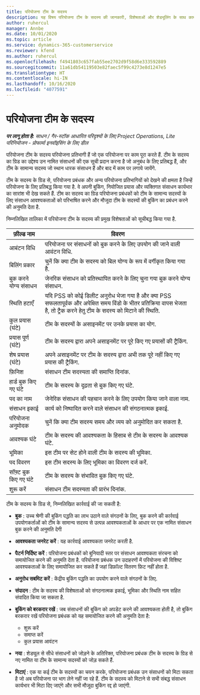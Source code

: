 ```yaml
---
title: परियोजना टीम के सदस्य
description: यह विषय परियोजना टीम के सदस्य की जानकारी, विशेषताओं और शेड्यूलिंग के साथ काम करने के तरीके के बारे में जानकारी प्रदान करता है.
author: ruhercul
manager: Annbe
ms.date: 10/01/2020
ms.topic: article
ms.service: dynamics-365-customerservice
ms.reviewer: kfend
ms.author: ruhercul
ms.openlocfilehash: f4941803c657fab55ee2702d9f58d6e333592889
ms.sourcegitcommit: 11a61db54119503e82faec5f99c4273e8d1247e5
ms.translationtype: HT
ms.contentlocale: hi-IN
ms.lasthandoff: 10/16/2020
ms.locfileid: "4077591"
---
```

# <a name="project-team-members"></a>परियोजना टीम के सदस्य

_**पर लागू होता है:** साधन / गैर-स्टॉक आधारित परिदृश्यों के लिए Project Operations, Lite परिनियोजन - प्रोफार्मा इनवॉइसिंग के लिए डील_

परियोजना टीम के सदस्य परियोजना प्रतिभागी हैं जो एक परियोजना पर काम पूरा करते हैं. टीम के सदस्य का ग्रिड का उद्देश्य उन नामित संसाधनों की एक सूची प्रदान करना है जो अनुबंध के लिए प्रतिबद्ध हैं, और टीम के सामान्य सदस्य जो स्थान धारक संसाधन हैं और बाद में काम पर लगाये जायेंगे.

टीम के सदस्य के ग्रिड से, परियोजना प्रबंधक और अन्य परियोजना प्रतिभागियों को देखने की क्षमता है जिन्हें परियोजना के लिए प्रतिबद्ध किया गया है. वे अपनी बुकिंग, नियोजित प्रयास और व्यक्तिगत संसाधन कार्यभार का सारांश भी देख सकते हैं. टीम का सदस्य का ग्रिड परियोजना प्रबंधकों को टीम के सामान्य सदस्यों के लिए संसाधन आवश्यकताओं को परिभाषित करने और मौजूदा टीम के सदस्यों की बुकिंग का प्रबंधन करने की अनुमति देता है.

निम्नलिखित तालिका में परियोजना टीम के सदस्य की प्रमुख विशेषताओं को सूचीबद्ध किया गया है.

| फ़ील्ड नाम          | विवरण                                                                                                                                                                  |
|--------------------------|-----------------------------------------------------------------------------------------------------------------------------------------------------------------------------------|
| आबंटन विधि        | परियोजना पर संसाधनों को बुक करने के लिए उपयोग की जाने वाली आवंटन विधि.                                                                         |
| बिलिंग प्रकार             | चुनें कि क्या टीम के सदस्य को बिल योग्य के रूप में वर्गीकृत किया गया है.                                                                                                                                       |
| बुक करने योग्य संसाधन        | जेनरिक संसाधन को प्रतिस्थापित करने के लिए चुना गया बुक करने योग्य संसाधन.                                                                                                                   |
| स्थिति हटाएँ            | यदि PSS को कोई डिलीट अनुरोध भेजा गया है और क्या PSS सफलतापूर्वक और अपेक्षित समय विंडो के भीतर प्रतिक्रिया वापस भेजता है, तो ट्रैक करने हेतु टीम के सदस्य को मिटाने की स्थिति. |
| कुल प्रयास (घंटे)     | टीम के सदस्यों के असाइनमेंट पर उनके प्रयास का योग.                                                                                                                         |
| प्रयास पूर्ण (घंटे) | टीम के सदस्य द्वारा अपने असाइनमेंट पर पूरे किए गए प्रयासों की ट्रैकिंग.                                                                                           |
| शेष प्रयास (घंटे) | अपने असाइनमेंट पर टीम के सदस्य द्वारा अभी तक पूरे नहीं किए गए प्रयास की ट्रैकिंग.                                                                                    |
| फ़िनिश                   | संसाधन टीम सदस्यता की समाप्ति दिनांक.                                                                                                                                            |
| हार्ड बुक किए गए घंटे        | टीम के सदस्य के दृढ़ता से बुक किए गए घंटे.                                                                                                                                                                |
| पद का नाम            | जेनेरिक संसाधन की पहचान करने के लिए उपयोग किया जाने वाला नाम.                                                                                                                                   |
| संसाधन इकाई          | कार्य को निष्पादित करने वाले संसाधन की संगठनात्मक इकाई.                                                                                                                      |
| परियोजना अनुमोदक         | चुनें कि क्या टीम सदस्य समय और व्यय को अनुमोदित कर सकता है.                                                                                                                     |
| आवश्यक घंटे           | टीम के सदस्य की आवश्यकता के हिसाब से टीम के सदस्य के आवश्यक घंटे.                                                                                                                       |
| भूमिका                     | इस टीम पर सेट होने वाली टीम के सदस्य की भूमिका.                                                                                                                                |
| पद विवरण     | इस टीम सदस्य के लिए भूमिका का विवरण दर्ज करें.                                                                                                                             |
| सॉफ़्ट बुक किए गए घंटे        | टीम के सदस्य के संभावित बुक किए गए घंटे.                                                                                                                                                                 |
| शुरू करें                    | संसाधन टीम सदस्यता की प्रारंभ दिनांक.                                                                                                                                          |

टीम के सदस्य के ग्रिड से, निम्नलिखित कार्रवाई की जा सकती है:

- **बुक** : उच्च श्रेणी की बुकिंग पद्धति का लाभ उठाने वाले संगठनों के लिए, बुक करने की कार्रवाई उपयोगकर्ताओं को टीम के सामान्य सदस्य से उत्पन्न आवश्यकताओं के आधार पर एक नामित संसाधन बुक करने की अनुमति देगी
- **आवश्यकता जनरेट करें** : यह कार्रवाई आवश्यकता जनरेट करती है.
- **पैटर्न निर्दिष्ट करें** : परियोजना प्रबंधकों को बुनियादी स्तर पर संसाधन आवश्यकता संरचना को समायोजित करने की अनुमति देता है. परियोजना प्रबंधक उन उदाहरणों में परियोजना की विशिष्ट आवश्यकताओं के लिए समायोजित कर सकते हैं जहां डिफ़ॉल्ट वितरण फ़िट नहीं होता है.
- **अनुरोध सबमिट करें** : केंद्रीय बुकिंग पद्धति का उपयोग करने वाले संगठनों के लिए.
- **संपादन** : टीम के सदस्य की विशेषताओं को संगठनात्मक इकाई, भूमिका और स्थिति नाम सहित संपादित किया जा सकता है.
- **बुकिंग को बरकरार रखें** : जब संसाधनों की बुकिंग को अपडेट करने की आवश्यकता होती है, तो बुकिंग बरकरार रखें परियोजना प्रबंधक को यह समायोजित करने की अनुमति देता है:

    - शुरू करें
    - समाप्त करें
    - कुल प्रयास आवंटन

- **नया** : शेड्यूल से सीधे संसाधनों को जोड़ने के अतिरिक्त, परियोजना प्रबंधक टीम के सदस्य के ग्रिड से नए नामित या टीम के सामान्य सदस्यों को जोड़ सकते हैं.
- **मिटाएं** : एक या कई टीम के सदस्यों का चयन करके, परियोजना प्रबंधक उन संसाधनों को मिटा सकता है जो अब परियोजना पर भाग लेने नहीं जा रहे हैं. टीम के सदस्य को मिटाने से सभी संबद्ध संसाधन कार्यभार भी मिटा दिए जाएंगे और सभी मौजूदा बुकिंग रद्द हो जाएंगी.
